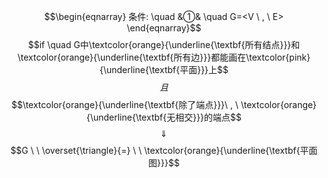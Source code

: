 $$\begin{eqnarray}
条件: \quad
&①& \quad G=<V \ , \ E> 
\end{eqnarray}$$
$$if \quad G中\textcolor{orange}{\underline{\textbf{所有结点}}}和\textcolor{orange}{\underline{\textbf{所有边}}}都能画在\textcolor{pink}{\underline{\textbf{平面}}}上$$
$$\ \ 且\ \ $$
$$\textcolor{orange}{\underline{\textbf{除了端点}}}\ , \ \textcolor{orange}{\underline{\textbf{无相交}}}的端点$$
$$\quad \Downarrow \quad $$
$$G  \ \  \overset{\triangle}{=} \ \ \textcolor{orange}{\underline{\textbf{平面图}}}$$